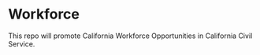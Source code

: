 # Workforce
This repo will promote California Workforce Opportunities in California Civil Service. 
